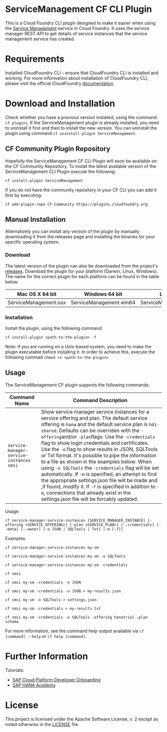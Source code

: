 # ServiceManagement CF CLI Plugin

This is a Cloud Foundry CLI plugin designed to make it easier when using the [Service Management](https://help.sap.com/viewer/product/SERVICEMANAGEMENT/Cloud/en-US) service in Cloud Foundry. It uses the service manager REST API to get details of service instances that the service management service has created.

# Requirements
Installed CloudFoundry CLI - ensure that CloudFoundry CLI is installed and working. For more information about installation of CloudFoundry CLI, please visit the official CloudFoundry [documentation](https://docs.cloudfoundry.org/cf-cli/install-go-cli.html).

# Download and Installation

Check whether you have a previous version installed, using the command: `cf plugins`. If the ServiceManagement plugin is already installed, you need to uninstall it first and then to install the new version. You can uninstall the plugin using command `cf uninstall-plugin ServiceManagement`.

## CF Community Plugin Repository

Hopefully the ServiceManagement CF CLI Plugin will soon be available on the CF Community Repository. To install the latest available version of the ServiceManagement CLI Plugin execute the following:

`cf install-plugin ServiceManagement`

If you do not have the community repository in your CF CLI you can add it first by executing:

`cf add-plugin-repo CF-Community https://plugins.cloudfoundry.org`

## Manual Installation

Alternatively you can install any version of the plugin by manually downloading it from the releases page and installing the binaries for your specific operating system.

### Download
The latest version of the plugin can also be downloaded from the project's [releases](https://github.com/saphanaacademy/ServiceManagement/releases/latest). Download the plugin for your platform (Darwin, Linux, Windows). The name for the correct plugin for each platform can be found in the table below.

Mac OS X 64 bit | Windows 64 bit | Linux 64 bit
--- | --- | ---
ServiceManagement.osx | ServiceManagement.win64 | ServiceManagement.linux64

### Installation
Install the plugin, using the following command:
```
cf install-plugin <path-to-the-plugin> -f
```
Note: if you are running on a Unix-based system, you need to make the plugin executable before installing it. In order to achieve this, execute the following commad `chmod +x <path-to-the-plugin>`

## Usage
The ServiceManagement CF plugin supports the following commands:

Command Name | Command Description
--- | ---
`service-manager-service-instances` `smsi` | Show service manager service instances for a service offering and plan. The default service offering is `hana` and the default service plan is `hdi-shared`. Defaults can be overriden with the `-offering`and/or `-plan`flags. Use the `-credentials` flag to show login credentials and certificates. Use the `-o` flag to show results in JSON, SQLTools or Txt format. It's possible to pipe the information to a file as shown in the examples below. When using `-o SQLTools` the `-credentials` flag will be set automatically. If `-m` is specified, an attempt to find the appropriate settings.json file will be made and ,if found, modify it.  If `-f` is specified in addition to `-m`, connections that already exist in the settings.json file will be forcably updated.

Usage:

```cf service-manager-service-instances [SERVICE_MANAGER_INSTANCE] [-offering <SERVICE_OFFERING>] [-plan <SERVICE_PLAN>] [--credentials] [--meta] [--owner] [-o JSON | SQLTools | Txt] [-m [-f]]```

Examples:

```cf service-manager-service-instances my-sm```

```cf service-manager-service-instances my-sm -o SQLTools```

```cf service-manager-service-instances my-sm -credentials```

```cf smsi```

```cf smsi my-sm -credentials -o JSON```

```cf smsi my-sm -credentials -o JSON > my-results.json```

```cf smsi my-sm -o SQLTools > settings.json```

```cf smsi my-sm -credentials > my-results.txt```

```cf smsi my-sm -credentials -o SQLTools -offering hanatrial -plan schema```

For more information, see the command help output available via `cf [command] --help` or `cf help [command]`.

# Further Information
Tutorials:
- [SAP Cloud Platform Developer Onboarding](https://www.youtube.com/playlist?list=PLkzo92owKnVw3l4fqcLoQalyFi9K4-UdY)
- [SAP HANA Academy](https://www.youtube.com/saphanaacademy)

# License

This project is licensed under the Apache Software License, v. 2 except as noted otherwise in the [LICENSE](https://github.com/saphanaacademy/DefaultEnv/blob/master/LICENSE) file.
